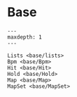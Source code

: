 # Base

```{toctree}
---
maxdepth: 1
---

Lists <base/lists>
Bpm <base/Bpm>
Hit <base/Hit>
Hold <base/Hold>
Map <base/Map>
MapSet <base/MapSet>
```